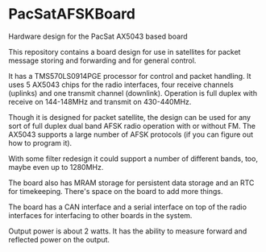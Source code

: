 # PacSatAFSKBoard
Hardware design for the PacSat AX5043 based board

This repository contains a board design for use in satellites for
packet message storing and forwarding and for general control.

It has a TMS570LS0914PGE processor for control and packet handling.
It uses 5 AX5043 chips for the radio interfaces, four receive channels
(uplinks) and one transmit channel (downlink).  Operation is full
duplex with receive on 144-148MHz and transmit on 430-440MHz.

Though it is designed for packet satellite, the design can be used for
any sort of full duplex dual band AFSK radio operation with or without
FM.  The AX5043 supports a large number of AFSK protocols (if you can
figure out how to program it).

With some filter redesign it could support a number of different
bands, too, maybe even up to 1280MHz.

The board also has MRAM storage for persistent data storage and an
RTC for timekeeping.  There's space on the board to add more things.

The board has a CAN interface and a serial interface on top of the
radio interfaces for interfacing to other boards in the system.

Output power is about 2 watts.  It has the ability to measure forward
and reflected power on the output.
